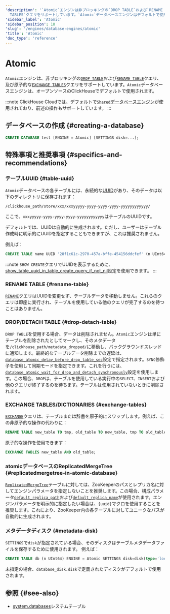 ```yaml
---
'description': '`Atomic`エンジンは非ブロッキングの`DROP TABLE`および`RENAME TABLE`クエリ、そして原子的な`EXCHANGE
  TABLES`クエリをサポートしています。`Atomic`データベースエンジンはデフォルトで使用されます。'
'sidebar_label': 'Atomic'
'sidebar_position': 10
'slug': '/engines/database-engines/atomic'
'title': 'Atomic'
'doc_type': 'reference'
---
```



# Atomic 

`Atomic`エンジンは、非ブロッキングの[`DROP TABLE`](#drop-detach-table)および[`RENAME TABLE`](#rename-table)クエリ、及び原子的な[`EXCHANGE TABLES`](#exchange-tables)クエリをサポートしています。`Atomic`データベースエンジンは、オープンソースのClickHouseでデフォルトで使用されます。

:::note
ClickHouse Cloudでは、デフォルトで[`Shared`データベースエンジン](/cloud/reference/shared-catalog#shared-database-engine)が使用されており、前述の操作もサポートしています。
:::

## データベースの作成 {#creating-a-database}

```sql
CREATE DATABASE test [ENGINE = Atomic] [SETTINGS disk=...];
```

## 特殊事項と推奨事項 {#specifics-and-recommendations}

### テーブルUUID {#table-uuid}

`Atomic`データベースの各テーブルには、永続的な[UUID](../../sql-reference/data-types/uuid.md)があり、そのデータは以下のディレクトリに保存されます：

```text
/clickhouse_path/store/xxx/xxxyyyyy-yyyy-yyyy-yyyy-yyyyyyyyyyyy/
```

ここで、`xxxyyyyy-yyyy-yyyy-yyyy-yyyyyyyyyyyy`はテーブルのUUIDです。

デフォルトでは、UUIDは自動的に生成されます。ただし、ユーザーはテーブル作成時に明示的にUUIDを指定することもできますが、これは推奨されません。

例えば：

```sql
CREATE TABLE name UUID '28f1c61c-2970-457a-bffe-454156ddcfef' (n UInt64) ENGINE = ...;
```

:::note
`SHOW CREATE`クエリでUUIDを表示するために、[show_table_uuid_in_table_create_query_if_not_nil](../../operations/settings/settings.md#show_table_uuid_in_table_create_query_if_not_nil)設定を使用できます。
:::

### RENAME TABLE {#rename-table}

[`RENAME`](../../sql-reference/statements/rename.md)クエリはUUIDを変更せず、テーブルデータを移動しません。これらのクエリは即座に実行され、テーブルを使用している他のクエリが完了するのを待つことはありません。

### DROP/DETACH TABLE {#drop-detach-table}

`DROP TABLE`を使用する場合、データは削除されません。`Atomic`エンジンは単にテーブルを削除されたとしてマークし、そのメタデータを`/clickhouse_path/metadata_dropped/`に移動し、バックグラウンドスレッドに通知します。最終的なテーブルデータ削除までの遅延は、[`database_atomic_delay_before_drop_table_sec`](../../operations/server-configuration-parameters/settings.md#database_atomic_delay_before_drop_table_sec)設定で指定されます。`SYNC`修飾子を使用して同期モードを指定できます。これを行うには、[`database_atomic_wait_for_drop_and_detach_synchronously`](../../operations/settings/settings.md#database_atomic_wait_for_drop_and_detach_synchronously)設定を使用します。この場合、`DROP`は、テーブルを使用している実行中の`SELECT`、`INSERT`および他のクエリが終了するのを待ちます。テーブルは使用されていないときに削除されます。

### EXCHANGE TABLES/DICTIONARIES {#exchange-tables}

[`EXCHANGE`](../../sql-reference/statements/exchange.md)クエリは、テーブルまたは辞書を原子的にスワップします。例えば、この非原子的な操作の代わりに：

```sql title="Non-atomic"
RENAME TABLE new_table TO tmp, old_table TO new_table, tmp TO old_table;
```
原子的な操作を使用できます：

```sql title="Atomic"
EXCHANGE TABLES new_table AND old_table;
```

### atomicデータベースのReplicatedMergeTree {#replicatedmergetree-in-atomic-database}

[`ReplicatedMergeTree`](/engines/table-engines/mergetree-family/replication)テーブルに対しては、ZooKeeperのパスとレプリカ名に対してエンジンパラメータを指定しないことを推奨します。この場合、構成パラメータ[`default_replica_path`](../../operations/server-configuration-parameters/settings.md#default_replica_path)および[`default_replica_name`](../../operations/server-configuration-parameters/settings.md#default_replica_name)が使用されます。エンジンパラメータを明示的に指定したい場合は、`{uuid}`マクロを使用することを推奨します。これにより、ZooKeeper内の各テーブルに対してユニークなパスが自動的に生成されます。

### メタデータディスク {#metadata-disk}
`SETTINGS`で`disk`が指定されている場合、そのディスクはテーブルメタデータファイルを保存するために使用されます。
例えば：

```sql
CREATE TABLE db (n UInt64) ENGINE = Atomic SETTINGS disk=disk(type='local', path='/var/lib/clickhouse-disks/db_disk');
```
未指定の場合、`database_disk.disk`で定義されたディスクがデフォルトで使用されます。

## 参照 {#see-also}

- [system.databases](../../operations/system-tables/databases.md)システムテーブル

